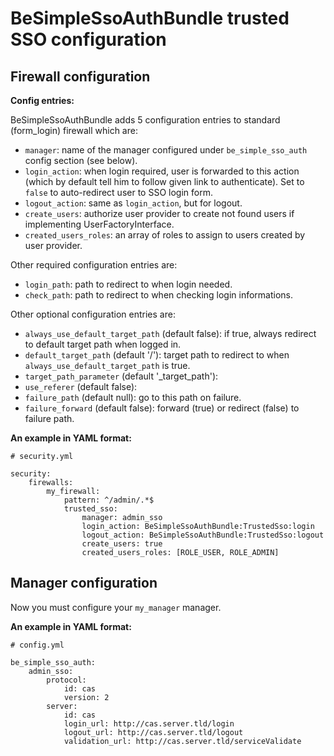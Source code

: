 BeSimpleSsoAuthBundle trusted SSO configuration
===============================================


Firewall configuration
----------------------


**Config entries:**

BeSimpleSsoAuthBundle adds 5 configuration entries to standard (form_login) firewall which are:

-   `manager`: name of the manager configured under `be_simple_sso_auth` config section (see below).
-   `login_action`: when login required, user is forwarded to this action (which by default tell him to
    follow given link to authenticate). Set to `false` to auto-redirect user to SSO login form.
-   `logout_action`: same as `login_action`, but for logout.
-   `create_users`: authorize user provider to create not found users if implementing UserFactoryInterface.
-   `created_users_roles`: an array of roles to assign to users created by user provider.

Other required configuration entries are:

-   `login_path`: path to redirect to when login needed.
-   `check_path`: path to redirect to when checking login informations.

Other optional configuration entries are:

-   `always_use_default_target_path` (default false): if true, always redirect to default target path when logged in.
-   `default_target_path` (default '/'): target path to redirect to when `always_use_default_target_path` is true.
-   `target_path_parameter` (default '_target_path'):
-   `use_referer` (default false):
-   `failure_path` (default null): go to this path on failure.
-   `failure_forward` (default false): forward (true) or redirect (false) to failure path.


**An example in YAML format:**

    # security.yml

    security:
        firewalls:
            my_firewall:
                pattern: ^/admin/.*$
                trusted_sso:
                    manager: admin_sso
                    login_action: BeSimpleSsoAuthBundle:TrustedSso:login
                    logout_action: BeSimpleSsoAuthBundle:TrustedSso:logout
                    create_users: true
                    created_users_roles: [ROLE_USER, ROLE_ADMIN]


Manager configuration
---------------------


Now you must configure your `my_manager` manager.


**An example in YAML format:**

    # config.yml

    be_simple_sso_auth:
        admin_sso:
            protocol:
                id: cas
                version: 2
            server:
                id: cas
                login_url: http://cas.server.tld/login
                logout_url: http://cas.server.tld/logout
                validation_url: http://cas.server.tld/serviceValidate
